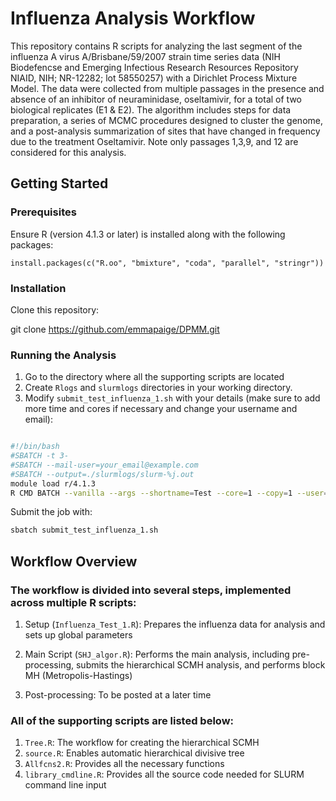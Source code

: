 # Influenza Analysis Workflow

This repository contains R scripts for analyzing the last segment of the influenza A virus A/Brisbane/59/2007 strain time series data (NIH Biodefencse and Emerging Infectious Research Resources Repository NIAID, NIH; NR-12282; lot 58550257) with a Dirichlet Process Mixture Model. The data were collected from multiple passages in the presence and absence of an inhibitor of neuraminidase, oseltamivir, for a total of two biological replicates (E1 & E2). The algorithm includes steps for data preparation, a series of MCMC procedures designed to cluster the genome, and a post-analysis summarization of sites that have changed in frequency due to the treatment Oseltamivir. Note only passages 1,3,9, and 12 are considered for this analysis.

## Getting Started

### Prerequisites

Ensure R (version 4.1.3 or later) is installed along with the following packages:

```{r}
install.packages(c("R.oo", "bmixture", "coda", "parallel", "stringr"))
```

### Installation

Clone this repository:

git clone https://github.com/emmapaige/DPMM.git


### Running the Analysis

1. Go to the directory where all the supporting scripts are located
2. Create `Rlogs` and `slurmlogs` directories in your working directory.
3. Modify `submit_test_influenza_1.sh` with your details (make sure to add more time and cores if necessary and change your username and email):

```bash

#!/bin/bash
#SBATCH -t 3- 
#SBATCH --mail-user=your_email@example.com
#SBATCH --output=./slurmlogs/slurm-%j.out
module load r/4.1.3
R CMD BATCH --vanilla --args --shortname=Test --core=1 --copy=1 --user=your_username Influenza_Test_1.R ./Rlogs/Influenza_Test_1.out
```

Submit the job with:
``` bash
sbatch submit_test_influenza_1.sh
```

## Workflow Overview

### The workflow is divided into several steps, implemented across multiple R scripts:

1. Setup (`Influenza_Test_1.R`): Prepares the influenza data for analysis and sets up global parameters

2. Main Script (`SHJ_algor.R`): Performs the main analysis, including pre-processing, submits the hierarchical SCMH analysis, and performs block MH (Metropolis-Hastings)

3. Post-processing: To be posted at a later time


### All of the supporting scripts are listed below:

1. `Tree.R`: The workflow for creating the hierarchical SCMH
2. `source.R`: Enables automatic hierarchical divisive tree
3. `Allfcns2.R`: Provides all the necessary functions
4. `library_cmdline.R`: Provides all the source code needed for SLURM command line input






